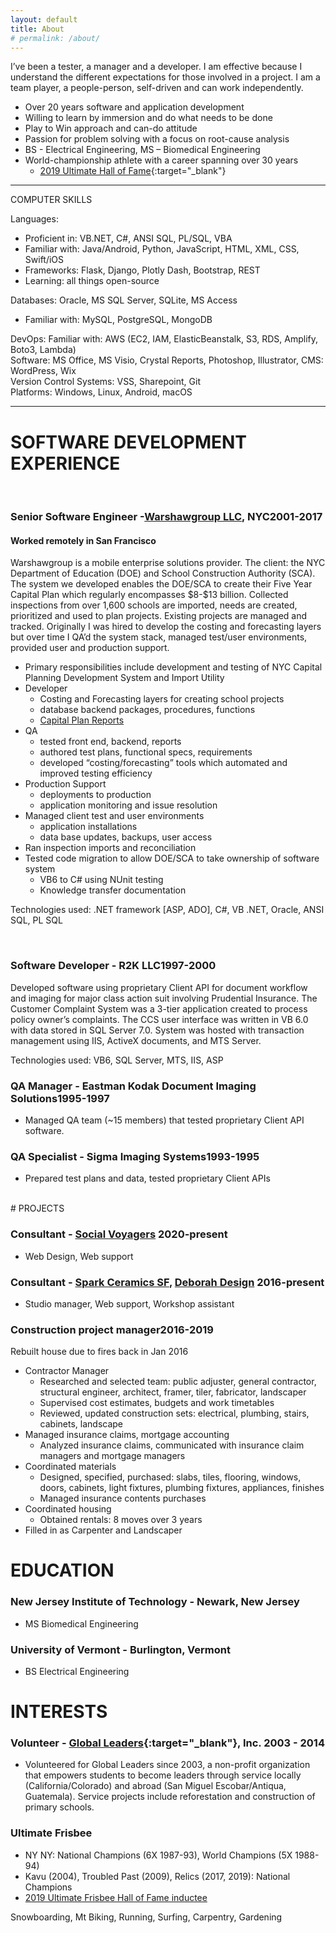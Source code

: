 ```yaml
---
layout: default
title: About
# permalink: /about/
---
```


I’ve been a tester, a manager and a developer.  I am effective because I understand the different expectations for those involved in a project. I am a team player, a people-person, self-driven and can work independently.

* Over 20 years software and application development
* Willing to learn by immersion and do what needs to be done
* Play to Win approach and can-do attitude
* Passion for problem solving with a focus on root-cause analysis
* BS - Electrical Engineering, MS – Biomedical Engineering  
* World-championship athlete with a career spanning over 30 years
  * [2019 Ultimate Hall of Fame](https://www.usaultimate.org/about/history/hall_of_fame/walter_vanderschraaf_class_of_2019.aspx){:target="_blank"}

---

COMPUTER SKILLS

Languages:
* Proficient in: VB.NET, C#, ANSI SQL, PL/SQL, VBA
* Familiar with: Java/Android, Python, JavaScript, HTML, XML, CSS, Swift/iOS
* Frameworks: Flask, Django, Plotly Dash, Bootstrap, REST
* Learning: all things open-source

Databases: Oracle, MS SQL Server, SQLite, MS Access
* Familiar with: MySQL, PostgreSQL, MongoDB

DevOps: Familiar with: AWS (EC2, IAM, ElasticBeanstalk, S3, RDS, Amplify, Boto3, Lambda)<br>
Software: MS Office, MS Visio, Crystal Reports, Photoshop, Illustrator, CMS: WordPress, Wix<br>
Version Control Systems: VSS, Sharepoint, Git<br>
Platforms: Windows, Linux, Android, macOS

---

# SOFTWARE DEVELOPMENT EXPERIENCE
<br>
<h3 class="resumedetails"><span class="resumeleft">Senior Software Engineer -<a href="https://www.intellis.io/about-us" target="_blank">Warshawgroup LLC</a>, NYC</span>2001-2017</h3>

#### Worked remotely in San Francisco

<p class="indentpar">Warshawgroup is a mobile enterprise solutions provider. The client: the NYC Department of Education (DOE) and School Construction Authority (SCA). The system we developed enables the DOE/SCA to create their Five Year Capital Plan which regularly encompasses $8-$13 billion.  Collected inspections from over 1,600 schools are imported, needs are created, prioritized and used to plan projects. Existing projects are managed and tracked. Originally I was hired to develop the costing and forecasting layers but over time I QA’d the system stack, managed test/user environments, provided user and production support.</p>

* Primary responsibilities include development and testing of NYC Capital Planning Development System and Import Utility
 * Developer
   * Costing and Forecasting layers for creating school projects
   * database backend packages, procedures, functions
   * <a href="http://www.nycsca.org/Community/Capital-Plan-Reports-Data%23Capital-Plan-67" target="_blank">Capital Plan Reports</a>
 * QA
   * tested front end, backend, reports
   * authored test plans, functional specs, requirements
   * developed “costing/forecasting” tools which automated and improved testing efficiency
 * Production Support
   * deployments to production
   * application monitoring and issue resolution
 * Managed client test and user environments
   * application installations
   * data base updates, backups, user access
 * Ran inspection imports and reconciliation
 * Tested code migration to allow DOE/SCA to take ownership of software system
   * VB6 to C# using NUnit testing
   * Knowledge transfer documentation

<p class="indentpar">Technologies used: .NET framework [ASP, ADO], C#, VB .NET, Oracle, ANSI SQL, PL SQL</p>
<br>
<h3 class="resumedetails"><span class="resumeleft"> Software Developer - R2K LLC</span>1997-2000</h3>
<p class="indentpar">Developed software using proprietary Client API for document workflow and imaging for major class action suit involving Prudential Insurance. The Customer Complaint System was a 3-tier application created to process policy owner’s complaints. The CCS user interface was written in VB 6.0 with data stored in SQL Server 7.0. System was hosted with transaction management using IIS, ActiveX documents, and MTS Server.</p>
<p class="indentpar">Technologies used: VB6, SQL Server, MTS, IIS, ASP</p>

<h3 class="resumedetails"><span class="resumeleft">QA Manager - Eastman Kodak Document Imaging Solutions</span>1995-1997</h3>

* Managed QA team (~15 members) that tested proprietary Client API software. 

<h3 class="resumedetails"><span class="resumeleft">QA Specialist - Sigma Imaging Systems</span>1993-1995</h3>

* Prepared test plans and data, tested proprietary Client APIs

<br>
# PROJECTS
<br>
<h3 class="resumedetails">
<span class="resumeleft">Consultant - <a href="https://SocialVoyagers.org" target="_blank">Social Voyagers</a> 
</span>2020-present</h3>

* Web Design, Web support


<h3 class="resumedetails">
<span class="resumeleft">Consultant - <a href="https://sparkceramicssf.com" target="_blank">Spark Ceramics SF</a>, 
<a href="https://DeborahGutof.com" target="_blank">Deborah Design</a>
</span>2016-present</h3>

* Studio manager, Web support, Workshop assistant

<h3 class="resumedetails"><span class="resumeleft">Construction project manager</span>2016-2019</h3>
<p class="indentpar">Rebuilt house due to fires back in Jan 2016</p>

* Contractor Manager
  * Researched and selected team: public adjuster, general contractor, structural engineer, architect, framer, tiler, fabricator, landscaper
  * Supervised cost estimates, budgets and work timetables
  * Reviewed, updated construction sets: electrical, plumbing, stairs, cabinets, landscape
* Managed insurance claims, mortgage accounting
  * Analyzed insurance claims, communicated with insurance claim managers and mortgage managers
* Coordinated materials
  * Designed, specified, purchased: slabs, tiles, flooring, windows, doors, cabinets, light fixtures, plumbing fixtures, appliances, finishes
  * Managed insurance contents purchases
* Coordinated housing
  * Obtained rentals: 8 moves over 3 years
* Filled in as Carpenter and Landscaper

# EDUCATION
### New Jersey Institute of Technology - Newark, New Jersey
* MS Biomedical Engineering
	
### University of Vermont - Burlington, Vermont
* BS Electrical Engineering	

# INTERESTS
 
### Volunteer - [Global Leaders](https://www.globalleadersinc.org/){:target="_blank"}, Inc. 2003 - 2014 
*  Volunteered for Global Leaders since 2003, a non-profit organization that empowers students to become leaders through service locally (California/Colorado) and abroad (San Miguel Escobar/Antiqua, Guatemala). Service projects include reforestation and construction of primary schools.
 
### Ultimate Frisbee 
* NY NY: National Champions (6X 1987-93), World Champions (5X 1988-94)
* Kavu (2004), Troubled Past (2009), Relics (2017, 2019): National Champions 
* <a href="https://www.usaultimate.org/about/history/hall_of_fame/walter_vanderschraaf_class_of_2019.aspx" target="_blank">2019 Ultimate Frisbee Hall of Fame inductee</a>

Snowboarding, Mt Biking, Running, Surfing, Carpentry, Gardening

[Spark-Ceramics-SF]: https://sparkceramicssf.com

